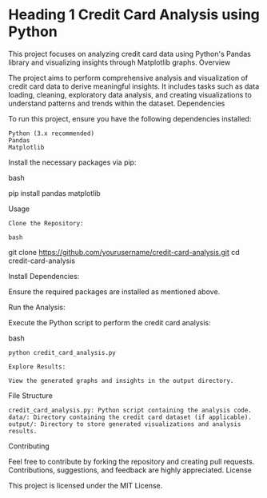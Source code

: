 # Heading 1 Credit Card Analysis using Python

This project focuses on analyzing credit card data using Python's Pandas library and visualizing insights through Matplotlib graphs.
Overview

The project aims to perform comprehensive analysis and visualization of credit card data to derive meaningful insights. It includes tasks such as data loading, cleaning, exploratory data analysis, and creating visualizations to understand patterns and trends within the dataset.
Dependencies

To run this project, ensure you have the following dependencies installed:

    Python (3.x recommended)
    Pandas
    Matplotlib

Install the necessary packages via pip:

bash

pip install pandas matplotlib

Usage

    Clone the Repository:

    bash

git clone https://github.com/yourusername/credit-card-analysis.git
cd credit-card-analysis

Install Dependencies:

Ensure the required packages are installed as mentioned above.

Run the Analysis:

Execute the Python script to perform the credit card analysis:

bash

    python credit_card_analysis.py

    Explore Results:

    View the generated graphs and insights in the output directory.

File Structure

    credit_card_analysis.py: Python script containing the analysis code.
    data/: Directory containing the credit card dataset (if applicable).
    output/: Directory to store generated visualizations and analysis results.

Contributing

Feel free to contribute by forking the repository and creating pull requests. Contributions, suggestions, and feedback are highly appreciated.
License

This project is licensed under the MIT License.
